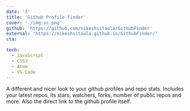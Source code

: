 ```yaml
---
date: '3'
title: 'Github Profile Finder'
cover: './img-sc.png'
github: 'https://github.com/nikeshsitaula/GithubFinder'
external: 'https://nikeshsitaula.github.io/GithubFinder/'
cta: ''

tech:
  - JavaScript
  - CSS3
  - Atom
  - VS Code
---
```


A different and nicer look to your github profiles and repo stats.
Includes your latest repos, its stars, watchers, forks, number of public repos and more. Also the direct link to the github profile itself.

